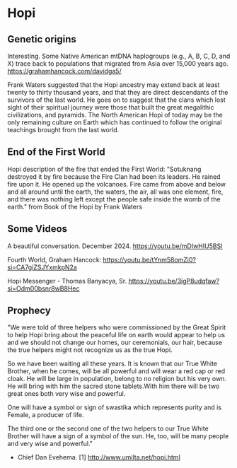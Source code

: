 # Hopi

## Genetic origins

Interesting. Some Native American mtDNA haplogroups (e.g., A, B, C, D, and X) trace back to populations that migrated from Asia over 15,000 years ago. https://grahamhancock.com/davidga5/

Frank Waters suggested that the Hopi ancestry may extend back at least twenty to thirty thousand years, and that they are direct descendants of the survivors of the last world. He goes on to suggest that the clans which lost sight of their spiritual journey were those that built the great megalithic civilizations, and pyramids. The North American Hopi of today may be the only remaining culture on Earth which has continued to follow the original teachings brought from the last world.

## End of the First World

Hopi description of the fire that ended the First World: "Sotuknang destroyed it by fire because the Fire Clan had been its leaders. He rained fire upon it. He opened up the volcanoes. Fire came from above and below and all around until the earth, the waters, the air, all was one element, fire, and there was nothing left except the people safe inside the womb of the earth." from Book of the Hopi by Frank Waters

## Some Videos

A beautiful conversation. December 2024.
https://youtu.be/mDIwHIU5BSI

Fourth World, Graham Hancock: https://youtu.be/tYnm58omZi0?si=CA7giZSJYxmkpN2a

Hopi Messenger - Thomas Banyacya, Sr. https://youtu.be/3igP8udqfaw?si=Odm00bsnr8wB8Hec

## Prophecy

"We were told of three helpers who were commissioned by the Great Spirit to help Hopi bring about the peaceful life on earth would appear to help us and we should not change our homes, our ceremonials, our hair, because the true helpers might not recognize us as the true Hopi. 

So we have been waiting all these years. It is known that our True White Brother, when he comes, will be all powerful and will wear a red cap or red cloak. He will be large in population, belong to no religion but his very own. He will bring with him the sacred stone tablets.With him there will be two great ones both very wise and powerful. 

One will have a symbol or sign of swastika which represents purity and is Female, a producer of life. 

The third one or the second one of the two helpers to our True White Brother will have a sign of a symbol of the sun. He, too, will be many people and very wise and powerful." 

- Chief Dan Evehema.
[1] http://www.umilta.net/hopi.html